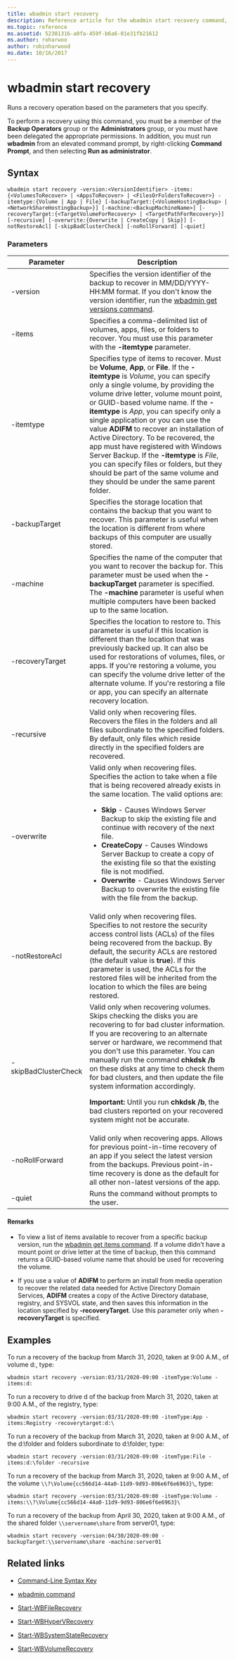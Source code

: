 ```yaml
---
title: wbadmin start recovery
description: Reference article for the wbadmin start recovery command, which runs a recovery operation based on the parameters that you specify.
ms.topic: reference
ms.assetid: 52381316-a0fa-459f-b6a6-01e31fb21612
ms.author: roharwoo
author: robinharwood
ms.date: 10/16/2017
---
```


# wbadmin start recovery

Runs a recovery operation based on the parameters that you specify.

To perform a recovery using this command, you must be a member of the **Backup Operators** group or the **Administrators** group, or you must have been delegated the appropriate permissions. In addition, you must run **wbadmin** from an elevated command prompt, by right-clicking **Command Prompt**, and then selecting **Run as administrator**.

## Syntax

```
wbadmin start recovery -version:<VersionIdentifier> -items:{<VolumesToRecover> | <AppsToRecover> | <FilesOrFoldersToRecover>} -itemtype:{Volume | App | File} [-backupTarget:{<VolumeHostingBackup> | <NetworkShareHostingBackup>}] [-machine:<BackupMachineName>] [-recoveryTarget:{<TargetVolumeForRecovery> | <TargetPathForRecovery>}] [-recursive] [-overwrite:{Overwrite | CreateCopy | Skip}] [-notRestoreAcl] [-skipBadClusterCheck] [-noRollForward] [-quiet]
```

### Parameters

| Parameter | Description |
|--|--|
| -version | Specifies the version identifier of the backup to recover in MM/DD/YYYY-HH:MM format. If you don't know the version identifier, run the [wbadmin get versions command](wbadmin-get-versions.md). |
| -items | Specifies a comma-delimited list of volumes, apps, files, or folders to recover. You must use this parameter with the **-itemtype** parameter. |
| -itemtype | Specifies type of items to recover. Must be **Volume**, **App**, or **File**. If the **-itemtype** is *Volume*, you can specify only a single volume, by providing the volume drive letter, volume mount point, or GUID-based volume name. If the **-itemtype** is *App*, you can specify only a single application or you can use the value **ADIFM** to recover an installation of Active Directory. To be recovered, the app must have registered with Windows Server Backup. If the **-itemtype** is *File*, you can specify files or folders, but they should be part of the same volume and they should be under the same parent folder. |
| -backupTarget | Specifies the storage location that contains the backup that you want to recover. This parameter is useful when the location is different from where backups of this computer are usually stored. |
| -machine | Specifies the name of the computer that you want to recover the backup for. This parameter must be used when the **-backupTarget** parameter is specified. The **-machine** parameter is useful when multiple computers have been backed up to the same location. |
| -recoveryTarget | Specifies the location to restore to. This parameter is useful if this location is different than the location that was previously backed up. It can also be used for restorations of volumes, files, or apps. If you're restoring a volume, you can specify the volume drive letter of the alternate volume. If you're restoring a file or app, you can specify an alternate recovery location. |
| -recursive | Valid only when recovering files. Recovers the files in the folders and all files subordinate to the specified folders. By default, only files which reside directly in the specified folders are recovered. |
|-overwrite | Valid only when recovering files. Specifies the action to take when a file that is being recovered already exists in the same location. The valid options are:<ul><li>**Skip** - Causes Windows Server Backup to skip the existing file and continue with recovery of the next file.</li><li>**CreateCopy** - Causes Windows Server Backup to create a copy of the existing file so that the existing file is not modified.</li><li>**Overwrite** - Causes Windows Server Backup to overwrite the existing file with the file from the backup. |
| -notRestoreAcl | Valid only when recovering files. Specifies to not restore the security access control lists (ACLs) of the files being recovered from the backup. By default, the security ACLs are restored (the default value is **true**). If this parameter is used, the ACLs for the restored files will be inherited from the location to which the files are being restored. |
| -skipBadClusterCheck | Valid only when recovering volumes. Skips checking the disks you are recovering to for bad cluster information. If you are recovering to an alternate server or hardware, we recommend that you don't use this parameter. You can manually run the command **chkdsk /b** on these disks at any time to check them for bad clusters, and then update the file system information accordingly.<p>**Important:** Until you run **chkdsk /b**, the bad clusters reported on your recovered system might not be accurate. |
| -noRollForward | Valid only when recovering apps. Allows for previous point-in-time recovery of an app if you select the latest version from the backups. Previous point-in-time recovery is done as the default for all other non-latest versions of the app. |
| -quiet | Runs the command without prompts to the user. |

#### Remarks

- To view a list of items available to recover from a specific backup version, run the [wbadmin get items command](wbadmin-get-items.md). If a volume didn't have a mount point or drive letter at the time of backup, then this command returns a GUID-based volume name that should be used for recovering the volume.

- If you use a value of **ADIFM** to perform an install from media operation to recover the related data needed for Active Directory Domain Services, **ADIFM** creates a copy of the Active Directory database, registry, and SYSVOL state, and then saves this information in the location specified by **-recoveryTarget**. Use this parameter only when **-recoveryTarget** is specified.

## Examples

To run a recovery of the backup from March 31, 2020, taken at 9:00 A.M., of volume d:, type:

```
wbadmin start recovery -version:03/31/2020-09:00 -itemType:Volume -items:d:
```

To run a recovery to drive d of the backup from March 31, 2020, taken at 9:00 A.M., of the registry, type:

```
wbadmin start recovery -version:03/31/2020-09:00 -itemType:App -items:Registry -recoverytarget:d:\
```

To run a recovery of the backup from March 31, 2020, taken at 9:00 A.M., of the d:\folder and folders subordinate to d:\folder, type:

```
wbadmin start recovery -version:03/31/2020-09:00 -itemType:File -items:d:\folder -recursive
```

To run a recovery of the backup from March 31, 2020, taken at 9:00 A.M., of the volume `\\?\Volume{cc566d14-44a0-11d9-9d93-806e6f6e6963}\`, type:

```
wbadmin start recovery -version:03/31/2020-09:00 -itemType:Volume -items:\\?\Volume{cc566d14-44a0-11d9-9d93-806e6f6e6963}\
```

To run a recovery of the backup from April 30, 2020, taken at 9:00 A.M., of the shared folder `\\servername\share` from server01, type:

```
wbadmin start recovery -version:04/30/2020-09:00 -backupTarget:\\servername\share -machine:server01
```

## Related links

- [Command-Line Syntax Key](command-line-syntax-key.md)

- [wbadmin command](wbadmin.md)

- [Start-WBFileRecovery](/powershell/module/windowsserverbackup/start-wbfilerecovery)

- [Start-WBHyperVRecovery](/powershell/module/windowsserverbackup/start-wbhypervrecovery)

- [Start-WBSystemStateRecovery](/powershell/module/windowsserverbackup/start-wbsystemstaterecovery)

- [Start-WBVolumeRecovery](/powershell/module/windowsserverbackup/start-wbvolumerecovery)
